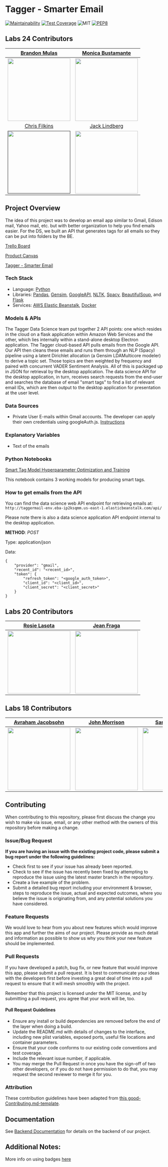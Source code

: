 # Tagger - Smarter Email

[![Maintainability](https://api.codeclimate.com/v1/badges/04429dcdec013a7b9175/maintainability)](https://codeclimate.com/github/Lambda-School-Labs/tagger-ds/maintainability) [![Test Coverage](https://api.codeclimate.com/v1/badges/04429dcdec013a7b9175/test_coverage)](https://codeclimate.com/github/Lambda-School-Labs/tagger-ds/test_coverage) ![MIT](https://img.shields.io/packagist/l/doctrine/orm.svg) [![PEP8](https://img.shields.io/badge/code%20style-pep8-orange.svg)](https://www.python.org/dev/peps/pep-0008/)


## Labs 24 Contributors
|[Brandon Mulas](https://github.com/bmulas1535)|[Monica Bustamante](https://github.com/Moly-malibu)|
|:---:|:---:|
|[<img src="https://avatars3.githubusercontent.com/u/54636579?s=460&u=d00932d4a8f2179dd262f9e934d125adda505d2c&v=4" width="200">](https://github.com/bmulas1535)|[<img src="https://avatars0.githubusercontent.com/u/58006376?s=460&u=8382c603014ddf685cf7886ecc1f62e6429b9626&v=4" width="200">](https://github.com/Moly-malibu)|
|[Chris Filkins](https://github.com/filchyboy)|[Jack Lindberg](https://github.com/Jllin50)|
[<img src="https://avatars3.githubusercontent.com/u/55597792?s=460&u=6b0d46f250e1e450c25cc32d692601d591f2b267&v=4" width="200">]()|[<img src="https://avatars1.githubusercontent.com/u/31583768?s=460&u=5d5f73d4382a2d9e54b78b97fa0b71e3621510fc&v=4" width="200">](https://github.com/Jllin50)|


## Project Overview

The idea of this project was to develop an email app similar to Gmail, Edison mail, Yahoo mail, etc. but with better organization to help you find emails easier. For the DS, we built an API that generates tags for all emails so they can be put into folders by the BE.

[Trello Board](https://trello.com/b/39GG7MwY/tagger-smarter-email)

[Product Canvas](https://www.notion.so/Tagger-Smarter-Email-01673a2ed9e54cb8834b959ad39f7de2)

[Tagger - Smarter Email](https://taggerhq.com/)

### Tech Stack

 -   Language: [Python](https://docs.python.org/)
 -   Libraries: [Pandas](https://pandas.pydata.org/docs/), [Gensim](https://radimrehurek.com/gensim/), [GoogleAPI](https://developers.google.com/docs/api), [NLTK](https://www.nltk.org/), [Spacy](https://spacy.io/api/doc), [BeautifulSoup](https://www.crummy.com/software/BeautifulSoup/bs4/doc/), and [Flask](https://flask.palletsprojects.com/en/1.1.x/)
 -   Services: [AWS Elastic Beanstalk](https://docs.aws.amazon.com/elastic-beanstalk/index.html), [Docker](https://www.docker.com/)



### Models & APIs

The Tagger Data Science team put together 2 API points: one which resides in the cloud on a flask application within Amazon Web Services and the other, which lies internally within a stand-alone desktop Electron application. The Tagger cloud-based API pulls emails from the Google API. Our API then cleans these emails and runs them through an NLP (Spacy) pipeline using a latent Dirichlet allocation (a Gensim LDAMulticore modeler) to derive a topic set. Those topics are then weighted by frequency and paired with concurrent VADER Sentiment Analysis. All of this is packaged up in JSON for retrieval by the desktop application. The data science API for the desktop application, in turn, receives search requests from the end-user and searches the database of email "smart tags" to find a list of relevant email IDs, which are then output to the desktop application for presentation at the user level.  


### Data Sources

-   Private User E-mails within Gmail accounts. The developer can apply their own credentials using googleAuth.js. [Instructions]()

### Explanatory Variables

-   Text of the emails

### Python Notebooks

[Smart Tag Model Hyperparameter Optimization and Training](https://github.com/Lambda-School-Labs/tagger-ds/blob/master/SmartEmailTags.ipynb)

This notebook contains 3 working models for producing smart tags. 

### How to get emails from the API

You can find the data science web API endpoint for retrieving emails at: `http://taggermail-env.eba-ip2ksqmm.us-east-1.elasticbeanstalk.com/api/`

Please note there is also a data science application API endpoint internal to the desktop application.

**METHOD**: _POST_

Type: application/json

Data:

```
{
   	"provider": "gmail",
	"recent_id": "<recent_id>",
   	"token": {
        "refresh_token": "<google_auth_token>",
        "client_id": "<client_id>",
        "client_secret": "<client_secret>"
    }
}
```


## Labs 20 Contributors
|[Rosie Lasota](https://github.com/apathyhill)|[Jean Fraga](https://github.com/JeanFraga)|  
|:---:|:---:|
|[<img src="https://avatars3.githubusercontent.com/u/14889913?s=460&v=4" width="200" />](https://github.com/apathyhill)|[<img src="https://avatars3.githubusercontent.com/u/12549527?s=460&v=4" width="200" />](https://github.com/JeanFraga)|

## Labs 18 Contributors
|[Avraham Jacobsohn](https://github.com/noreallyimfine)|[John Morrison](https://github.com/JohnMorrisonn)|[Samuel Hepner](https://github.com/SamH3pn3r)|
|:---:|:---:|:---:|
|[<img src="https://ca.slack-edge.com/T4JUEB3ME-UJJJCQN4R-3d9845ab1b54-512" width="200" />](https://github.com/noreallyimfine)|[<img src="https://ca.slack-edge.com/T4JUEB3ME-UL5V3G7A9-f4a14f4623d7-512" width="200" />](https://github.com/JohnMorrisonn)|[<img src="https://ca.slack-edge.com/T4JUEB3ME-UJ5GAHMS7-abc28b1e9d94-512" width="200" />](https://github.com/SamH3pn3r)|




## Contributing

When contributing to this repository, please first discuss the change you wish to make via issue, email, or any other method with the owners of this repository before making a change.

### Issue/Bug Request

 **If you are having an issue with the existing project code, please submit a bug report under the following guidelines:**
 - Check first to see if your issue has already been reported.
 - Check to see if the issue has recently been fixed by attempting to reproduce the issue using the latest master branch in the repository.
 - Create a live example of the problem.
 - Submit a detailed bug report including your environment & browser, steps to reproduce the issue, actual and expected outcomes,  where you believe the issue is originating from, and any potential solutions you have considered.

### Feature Requests

We would love to hear from you about new features which would improve this app and further the aims of our project. Please provide as much detail and information as possible to show us why you think your new feature should be implemented.

### Pull Requests

If you have developed a patch, bug fix, or new feature that would improve this app, please submit a pull request. It is best to communicate your ideas with the developers first before investing a great deal of time into a pull request to ensure that it will mesh smoothly with the project.

Remember that this project is licensed under the MIT license, and by submitting a pull request, you agree that your work will be, too.

#### Pull Request Guidelines

- Ensure any install or build dependencies are removed before the end of the layer when doing a build.
- Update the README.md with details of changes to the interface, including new plist variables, exposed ports, useful file locations and container parameters.
- Ensure that your code conforms to our existing code conventions and test coverage.
- Include the relevant issue number, if applicable.
- You may merge the Pull Request in once you have the sign-off of two other developers, or if you do not have permission to do that, you may request the second reviewer to merge it for you.

### Attribution

These contribution guidelines have been adapted from [this good-Contributing.md-template](https://gist.github.com/PurpleBooth/b24679402957c63ec426).

## Documentation

See [Backend Documentation](https://github.com/Lambda-School-Labs/tagger-electron-app) for details on the backend of our project.


## Additional Notes:
More info on using badges [here](https://github.com/badges/shields)
